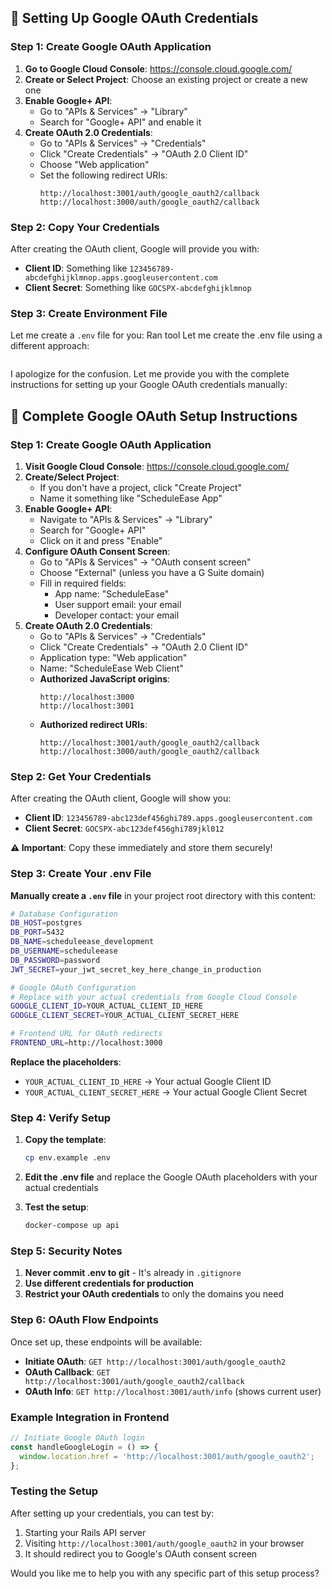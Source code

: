## 🔐 **Setting Up Google OAuth Credentials**

### **Step 1: Create Google OAuth Application**

1. **Go to Google Cloud Console**: https://console.cloud.google.com/
2. **Create or Select Project**: Choose an existing project or create a new one
3. **Enable Google+ API**:
   - Go to "APIs & Services" → "Library"
   - Search for "Google+ API" and enable it
4. **Create OAuth 2.0 Credentials**:
   - Go to "APIs & Services" → "Credentials"
   - Click "Create Credentials" → "OAuth 2.0 Client ID"
   - Choose "Web application"
   - Set the following redirect URIs:
     ```
     http://localhost:3001/auth/google_oauth2/callback
     http://localhost:3000/auth/google_oauth2/callback
     ```

### **Step 2: Copy Your Credentials**

After creating the OAuth client, Google will provide you with:
- **Client ID**: Something like `123456789-abcdefghijklmnop.apps.googleusercontent.com`
- **Client Secret**: Something like `GOCSPX-abcdefghijklmnop`

### **Step 3: Create Environment File**

Let me create a `.env` file for you:
Ran tool
Let me create the .env file using a different approach:
```bash

```
I apologize for the confusion. Let me provide you with the complete instructions for setting up your Google OAuth credentials manually:

## 🔐 **Complete Google OAuth Setup Instructions**

### **Step 1: Create Google OAuth Application**

1. **Visit Google Cloud Console**: https://console.cloud.google.com/
2. **Create/Select Project**: 
   - If you don't have a project, click "Create Project"
   - Name it something like "ScheduleEase App"
3. **Enable Google+ API**:
   - Navigate to "APIs & Services" → "Library"
   - Search for "Google+ API" 
   - Click on it and press "Enable"
4. **Configure OAuth Consent Screen**:
   - Go to "APIs & Services" → "OAuth consent screen"
   - Choose "External" (unless you have a G Suite domain)
   - Fill in required fields:
     - App name: "ScheduleEase"
     - User support email: your email
     - Developer contact: your email
5. **Create OAuth 2.0 Credentials**:
   - Go to "APIs & Services" → "Credentials"
   - Click "Create Credentials" → "OAuth 2.0 Client ID"
   - Application type: "Web application"
   - Name: "ScheduleEase Web Client"
   - **Authorized JavaScript origins**:
     ```
     http://localhost:3000
     http://localhost:3001
     ```
   - **Authorized redirect URIs**:
     ```
     http://localhost:3001/auth/google_oauth2/callback
     http://localhost:3000/auth/google_oauth2/callback
     ```

### **Step 2: Get Your Credentials**

After creating the OAuth client, Google will show you:
- **Client ID**: `123456789-abc123def456ghi789.apps.googleusercontent.com`
- **Client Secret**: `GOCSPX-abc123def456ghi789jkl012`

**⚠️ Important**: Copy these immediately and store them securely!

### **Step 3: Create Your .env File**

**Manually create a `.env` file** in your project root directory with this content:

```bash
# Database Configuration
DB_HOST=postgres
DB_PORT=5432
DB_NAME=scheduleease_development
DB_USERNAME=scheduleease
DB_PASSWORD=password
JWT_SECRET=your_jwt_secret_key_here_change_in_production

# Google OAuth Configuration
# Replace with your actual credentials from Google Cloud Console
GOOGLE_CLIENT_ID=YOUR_ACTUAL_CLIENT_ID_HERE
GOOGLE_CLIENT_SECRET=YOUR_ACTUAL_CLIENT_SECRET_HERE

# Frontend URL for OAuth redirects
FRONTEND_URL=http://localhost:3000
```

**Replace the placeholders**:
- `YOUR_ACTUAL_CLIENT_ID_HERE` → Your actual Google Client ID
- `YOUR_ACTUAL_CLIENT_SECRET_HERE` → Your actual Google Client Secret

### **Step 4: Verify Setup**

1. **Copy the template**:
   ```bash
   cp env.example .env
   ```

2. **Edit the .env file** and replace the Google OAuth placeholders with your actual credentials

3. **Test the setup**:
   ```bash
   docker-compose up api
   ```

### **Step 5: Security Notes**

1. **Never commit .env to git** - It's already in `.gitignore`
2. **Use different credentials for production**
3. **Restrict your OAuth credentials** to only the domains you need

### **Step 6: OAuth Flow Endpoints**

Once set up, these endpoints will be available:

- **Initiate OAuth**: `GET http://localhost:3001/auth/google_oauth2`
- **OAuth Callback**: `GET http://localhost:3001/auth/google_oauth2/callback`
- **OAuth Info**: `GET http://localhost:3001/auth/info` (shows current user)

### **Example Integration in Frontend**

```javascript
// Initiate Google OAuth login
const handleGoogleLogin = () => {
  window.location.href = 'http://localhost:3001/auth/google_oauth2';
};
```

### **Testing the Setup**

After setting up your credentials, you can test by:

1. Starting your Rails API server
2. Visiting `http://localhost:3001/auth/google_oauth2` in your browser
3. It should redirect you to Google's OAuth consent screen

Would you like me to help you with any specific part of this setup process?
